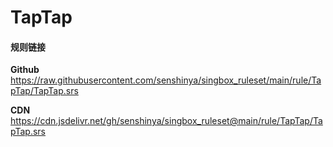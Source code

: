 # TapTap

#### 规则链接

**Github**
https://raw.githubusercontent.com/senshinya/singbox_ruleset/main/rule/TapTap/TapTap.srs

**CDN**
https://cdn.jsdelivr.net/gh/senshinya/singbox_ruleset@main/rule/TapTap/TapTap.srs